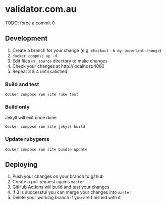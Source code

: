 # validator.com.au

TODO: force a commit 0

## Development

1. Create a branch for your change (e.g. `checkout -b my-important-change`)
1. `docker compose up -d`
1. Edit files in `_source` directory to make changes
1. Check your changes at http://localhost:4000
1. Repeat 3 & 4 until satisfied

### Build and test

`docker compose run site rake test`

### Build only

Jekyll will exit once done

`docker compose run site jekyll build`

### Update rubygems

`docker compose run site bundle update`

## Deploying

1. Push your changes on your branch to github
1. Create a pull request agains `master`
1. GitHub Actions will build and test your changes
1. If 3 is successful you can merge your changes into `master`
1. Delete your working branch if you are finished with it
